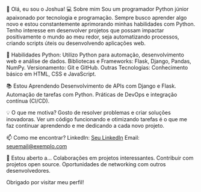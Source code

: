 👋 Olá, eu sou o Joshua!
💻 Sobre mim
Sou um programador Python júnior apaixonado por tecnologia e programação. Sempre busco aprender algo novo e estou constantemente aprimorando minhas habilidades com Python. Tenho interesse em desenvolver projetos que possam impactar positivamente o mundo ao meu redor, seja automatizando processos, criando scripts úteis ou desenvolvendo aplicações web.

🚀 Habilidades
Python: Utilizo Python para automação, desenvolvimento web e análise de dados.
Bibliotecas e Frameworks: Flask, Django, Pandas, NumPy.
Versionamento: Git e GitHub.
Outras Tecnologias: Conhecimento básico em HTML, CSS e JavaScript.

📚 Estou Aprendendo
Desenvolvimento de APIs com Django e Flask.
Automação de tarefas com Python.
Práticas de DevOps e integração contínua (CI/CD).

💡 O que me motiva?
Gosto de resolver problemas e criar soluções inovadoras. Ver um código funcionando e otimizando tarefas é o que me faz continuar aprendendo e me dedicando a cada novo projeto.

📫 Como me encontrar?
LinkedIn: [Seu LinkedIn](#)
Email: seuemail@exemplo.com

🌱 Estou aberto a…
Colaborações em projetos interessantes.
Contribuir com projetos open source.
Oportunidades de networking com outros desenvolvedores.

Obrigado por visitar meu perfil!
